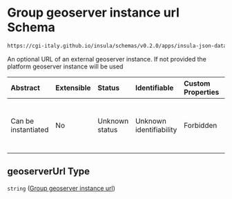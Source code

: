 # Group geoserver instance url Schema

```txt
https://cgi-italy.github.io/insula/schemas/v0.2.0/apps/insula-json-datasets-group.schema.json#/properties/geoserverUrl
```

An optional URL of an external geoserver instance. If not provided the platform geoserver instance will be used

| Abstract            | Extensible | Status         | Identifiable            | Custom Properties | Additional Properties | Access Restrictions | Defined In                                                                                                             |
| :------------------ | :--------- | :------------- | :---------------------- | :---------------- | :-------------------- | :------------------ | :--------------------------------------------------------------------------------------------------------------------- |
| Can be instantiated | No         | Unknown status | Unknown identifiability | Forbidden         | Allowed               | none                | [insula-json-datasets-group.schema.json\*](schemas/apps/insula-json-datasets-group.schema.json"open original schema") |

## geoserverUrl Type

`string` ([Group geoserver instance url](insula-json-datasets-group-properties-group-geoserver-instance-url.md))

